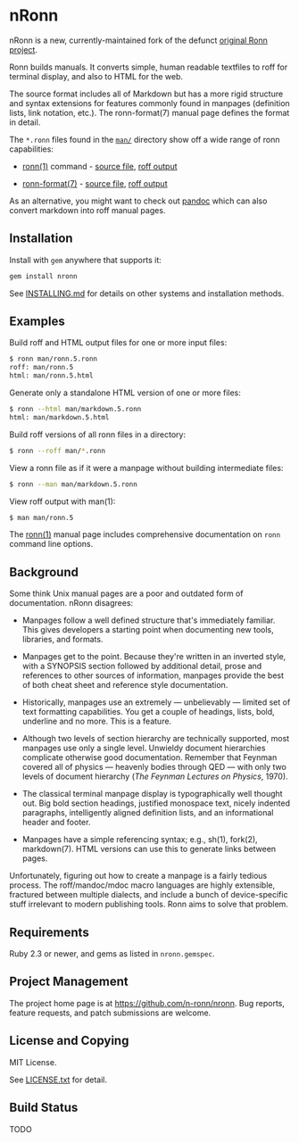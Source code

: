 # nRonn

nRonn is a new, currently-maintained fork of the defunct [original Ronn
project](https://github.com/rtomayko/ronn).

Ronn builds manuals. It converts simple, human readable textfiles to roff for
terminal display, and also to HTML for the web.

The source format includes all of Markdown but has a more rigid structure and
syntax extensions for features commonly found in manpages (definition lists,
link notation, etc.). The ronn-format(7) manual page defines the format in
detail.

The `*.ronn` files found in the [`man/`][1] directory show off a wide range of
ronn capabilities:

* [ronn(1)](https://n-ronn.github.io/nronn/ronn.1.html) command -
  [source file](https://github.com/n-ronn/nronn/blob/main/man/ronn.1.ronn),
  [roff output](https://github.com/n-ronn/nronn/blob/main/man/ronn.1)

* [ronn-format(7)](https://n-ronn.github.io/nronn/ronn-format.7.html) -
  [source file](https://github.com/n-ronn/nronn/blob/main/man/ronn-format.7.ronn),
  [roff output](https://github.com/n-ronn/nronn/blob/main/man/ronn-format.7)

[1]: https://github.com/n-ronn/nronn/tree/main/man

As an alternative, you might want to check out [pandoc](http://johnmacfarlane.net/pandoc/) which can also convert markdown into roff manual pages.

## Installation

Install with `gem` anywhere that supports it:

```bash
gem install nronn
```

See [INSTALLING.md](INSTALLING.md) for details on other systems and installation methods.

## Examples

Build roff and HTML output files for one or more input files:

```bash
$ ronn man/ronn.5.ronn
roff: man/ronn.5
html: man/ronn.5.html
```

Generate only a standalone HTML version of one or more files:

```bash
$ ronn --html man/markdown.5.ronn
html: man/markdown.5.html
```

Build roff versions of all ronn files in a directory:

```bash
$ ronn --roff man/*.ronn
```

View a ronn file as if it were a manpage without building intermediate files:

```bash
$ ronn --man man/markdown.5.ronn
```

View roff output with man(1):

```bash
$ man man/ronn.5
```

The [ronn(1)](https://n-ronn.github.io/nronn/ronn.1.html) manual page includes
comprehensive documentation on `ronn` command line options.

## Background

Some think Unix manual pages are a poor and outdated form of documentation. nRonn
disagrees:

* Manpages follow a well defined structure that's immediately familiar. This
  gives developers a starting point when documenting new tools, libraries, and
  formats.

* Manpages get to the point. Because they're written in an inverted style, with
  a SYNOPSIS section followed by additional detail, prose and references to
  other sources of information, manpages provide the best of both cheat sheet
  and reference style documentation.

* Historically, manpages use an extremely — unbelievably — limited set of
  text formatting capabilities. You get a couple of headings, lists, bold,
  underline and no more. This is a feature.

* Although two levels of section hierarchy are technically supported, most
  manpages use only a single level. Unwieldy document hierarchies complicate
  otherwise good documentation. Remember that Feynman covered all of physics
  — heavenly bodies through QED — with only two levels of document hierarchy
  (_The Feynman Lectures on Physics_, 1970).

* The classical terminal manpage display is typographically well thought out.
  Big bold section headings, justified monospace text, nicely indented
  paragraphs, intelligently aligned definition lists, and an informational
  header and footer.

* Manpages have a simple referencing syntax; e.g., sh(1), fork(2), markdown(7).
  HTML versions can use this to generate links between pages.

Unfortunately, figuring out how to create a manpage is a fairly tedious process.
The roff/mandoc/mdoc macro languages are highly extensible, fractured between
multiple dialects, and include a bunch of device-specific stuff irrelevant to
modern publishing tools. Ronn aims to solve that problem.

## Requirements

Ruby 2.3 or newer, and gems as listed in `nronn.gemspec`.

## Project Management

The project home page is at <https://github.com/n-ronn/nronn>. Bug reports,
feature requests, and patch submissions are welcome.

## License and Copying

MIT License.

See [LICENSE.txt](LICENSE.txt) for detail.

## Build Status

TODO
